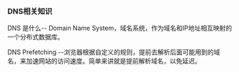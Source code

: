 ### DNS相关知识

DNS 是什么-- Domain Name System，域名系统，作为域名和IP地址相互映射的一个分布式数据库。

DNS Prefetching --浏览器根据自定义的规则，提前去解析后面可能用到的域名，来加速网站的访问速度。简单来讲就是提前解析域名，以免延迟。

